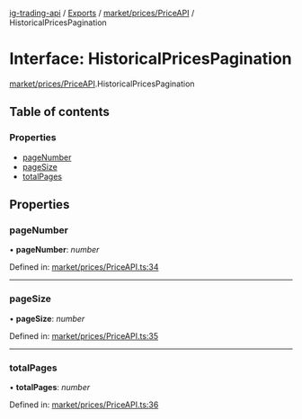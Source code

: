 [ig-trading-api](../README.md) / [Exports](../modules.md) / [market/prices/PriceAPI](../modules/market_prices_priceapi.md) / HistoricalPricesPagination

# Interface: HistoricalPricesPagination

[market/prices/PriceAPI](../modules/market_prices_priceapi.md).HistoricalPricesPagination

## Table of contents

### Properties

- [pageNumber](market_prices_priceapi.historicalpricespagination.md#pagenumber)
- [pageSize](market_prices_priceapi.historicalpricespagination.md#pagesize)
- [totalPages](market_prices_priceapi.historicalpricespagination.md#totalpages)

## Properties

### pageNumber

• **pageNumber**: _number_

Defined in: [market/prices/PriceAPI.ts:34](https://github.com/bennycode/ig-trading-api/blob/e858a27/src/market/prices/PriceAPI.ts#L34)

---

### pageSize

• **pageSize**: _number_

Defined in: [market/prices/PriceAPI.ts:35](https://github.com/bennycode/ig-trading-api/blob/e858a27/src/market/prices/PriceAPI.ts#L35)

---

### totalPages

• **totalPages**: _number_

Defined in: [market/prices/PriceAPI.ts:36](https://github.com/bennycode/ig-trading-api/blob/e858a27/src/market/prices/PriceAPI.ts#L36)
